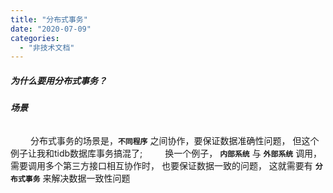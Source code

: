 ```yaml
---
title: "分布式事务"
date: "2020-07-09"
categories: 
  - "非技术文档"
---
```


##### **为什么要用分布式事务？**

###### **场景**

   分布式事务的场景是，**`不同程序`** 之间协作，要保证数据准确性问题， 但这个例子让我和tidb数据库事务搞混了;    换一个例子， **`内部系统`** 与 **`外部系统`** 调用， 需要调用多个第三方接口相互协作时， 也要保证数据一致的问题， 这就需要有 **`分布式事务`** 来解决数据一致性问题
